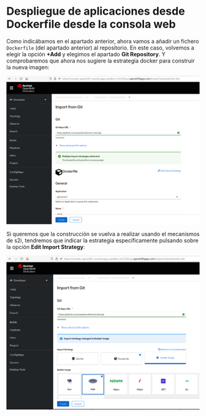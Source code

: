 # Despliegue de aplicaciones desde Dockerfile desde la consola web

Como indicábamos en el apartado anterior, ahora vamos a añadir un fichero `Dockerfile` (del apartado anterior) al repositorio. En este caso, volvemos a elegir la opción **+Add** y elegimos el apartado **Git Repository**. Y comprobaremos que ahora nos sugiere la estrategia docker para construir la nueva imagen:

![dockerweb](img/dockerweb1.png)

Si queremos que la construcción se vuelva a realizar usando el mecanismos de s2i, tendremos que indicar la estrategia específicamente pulsando sobre la opción **Edit Import Strategy**:

![dockerweb](img/dockerweb2.png)